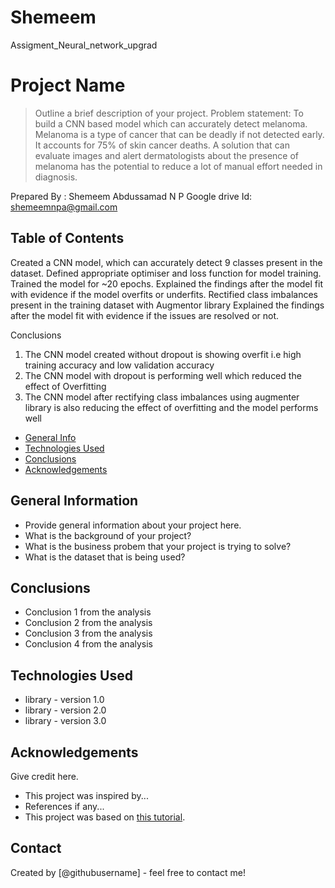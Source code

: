 # Shemeem
Assigment_Neural_network_upgrad
# Project Name
> Outline a brief description of your project.
Problem statement: To build a CNN based model which can accurately detect melanoma. Melanoma is a type of cancer that can be deadly if not detected early. It accounts for 75% of skin cancer deaths. A solution that can evaluate images and alert dermatologists about the presence of melanoma has the potential to reduce a lot of manual effort needed in diagnosis.

Prepared By : Shemeem Abdussamad N P
Google drive Id: shemeemnpa@gmail.com


## Table of Contents

Created a CNN model, which can accurately detect 9 classes present in the dataset.
Defined appropriate optimiser and loss function for model training.
Trained the model for ~20 epochs.
Explained the findings after the model fit with evidence if the model overfits or underfits.
Rectified class imbalances present in the training dataset with Augmentor library
Explained the findings after the model fit with evidence if the issues are resolved or not.


Conclusions
1. The CNN model created without dropout is showing overfit i.e high training accuracy and low validation accuracy
2. The CNN model with dropout is performing well which reduced the effect of Overfitting
3. The CNN model after rectifying class imbalances using augmenter library is also reducing the effect of overfitting and the model performs well



* [General Info](#general-information)
* [Technologies Used](#technologies-used)
* [Conclusions](#conclusions)
* [Acknowledgements](#acknowledgements)

<!-- You can include any other section that is pertinent to your problem -->

## General Information
- Provide general information about your project here.
- What is the background of your project?
- What is the business probem that your project is trying to solve?
- What is the dataset that is being used?

<!-- You don't have to answer all the questions - just the ones relevant to your project. -->

## Conclusions
- Conclusion 1 from the analysis
- Conclusion 2 from the analysis
- Conclusion 3 from the analysis
- Conclusion 4 from the analysis

<!-- You don't have to answer all the questions - just the ones relevant to your project. -->


## Technologies Used
- library - version 1.0
- library - version 2.0
- library - version 3.0

<!-- As the libraries versions keep on changing, it is recommended to mention the version of library used in this project -->

## Acknowledgements
Give credit here.
- This project was inspired by...
- References if any...
- This project was based on [this tutorial](https://www.example.com).


## Contact
Created by [@githubusername] - feel free to contact me!


<!-- Optional -->
<!-- ## License -->
<!-- This project is open source and available under the [... License](). -->

<!-- You don't have to include all sections - just the one's relevant to your project -->
